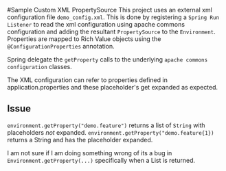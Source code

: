 #Sample Custom XML PropertySource
This project uses an external xml configuration file `demo_config.xml`.
This is done by registering a `Spring Run Listener` to read the xml 
configuration using apache commons configuration and adding the resultant 
`PropertySource` to the `Environment`.
Properties are mapped to Rich Value objects using the `@ConfigurationProperties` annotation.

Spring delegate the `getProperty` calls to the underlying
`apache commons configuration` classes. 

The XML configuration can refer to properties defined in application.properties
and these placeholder's get expanded as expected.

## Issue
`environment.getProperty("demo.feature")` returns a list of `String`
with placeholders _not_ expanded.
`environment.getProperty("demo.feature{1})` returns a String and has
the placeholder expanded.

I am not sure if I am doing something wrong of its a bug in
`Environment.getProperty(...)` specifically when a List is returned.